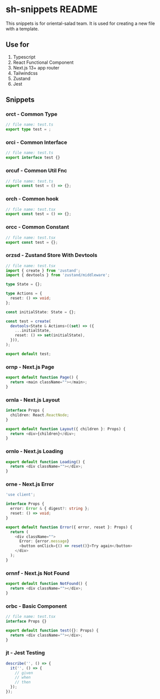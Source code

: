 # sh-snippets README

This snippets is for oriental-salad team. It is used for creating a new file with a template.

## Use for

1. Typescript
2. React Functional Component
3. Next.js 13+ app router
4. Tailwindcss
5. Zustand
6. Jest

## Snippets

### orct - Common Type

```typescript
// file name: test.ts
export type test = ;
```

### orci - Common Interface

```typescript
// file name: test.ts
export interface test {}
```

### orcuf - Common Util Fnc

```typescript
// file name: test.ts
export const test = () => {};
```

### orch - Common hook

```typescript
// file name: test.tsx
export const test = () => {};
```

### orcc - Common Constant

```typescript
// file name: test.tsx
export const test = {};
```

### orzsd - Zustand Store With Devtools

```typescript
// file name: test.tsx
import { create } from 'zustand';
import { devtools } from 'zustand/middleware';

type State = {};

type Actions = {
  reset: () => void;
};

const initialState: State = {};

const test = create(
  devtools<State & Actions>((set) => ({
    ...initialState,
    reset: () => set(initialState),
  })),
);

export default test;
```

### ornp - Next.js Page

```typescript
export default function Page() {
  return <main className=""></main>;
}
```

### ornla - Next.js Layout

```typescript
interface Props {
  children: React.ReactNode;
}

export default function Layout({ children }: Props) {
  return <div>{children}</div>;
}
```

### ornlo - Next.js Loading

```typescript
export default function Loading() {
  return <div className=""></div>;
}
```

### orne - Next.js Error

```typescript
'use client';

interface Props {
  error: Error & { digest?: string };
  reset: () => void;
}

export default function Error({ error, reset }: Props) {
  return (
    <div className="">
      Error: {error.message}
      <button onClick={() => reset()}>Try again</button>
    </div>
  );
}
```

### ornnf - Next.js Not Found

```typescript
export default function NotFound() {
  return <div className=""></div>;
}
```

### orbc - Basic Component

```typescript
// file name: test.tsx
interface Props {}

export default function test({}: Props) {
  return <div className=""></div>;
}
```

### jt - Jest Testing

```typescript
describe('', () => {
  it('', () => {
    // given
    // when
    // then
  });
});
```
